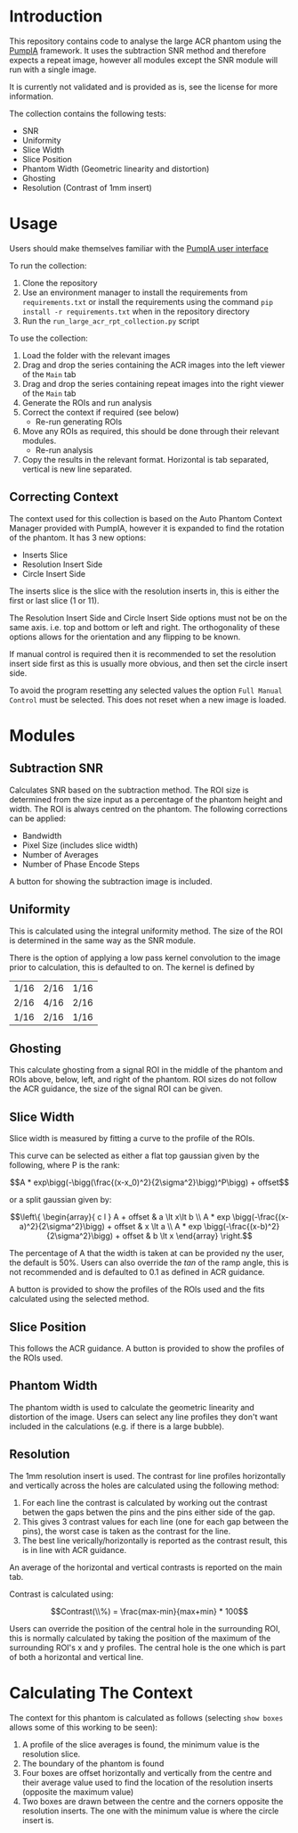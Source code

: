 # Introduction
This repository contains code to analyse the large ACR phantom using the [PumpIA](https://github.com/Principle-Five/pumpia) framework.
It uses the subtraction SNR method and therefore expects a repeat image, however all modules except the SNR module will run with a single image.

It is currently not validated and is provided as is, see the license for more information.

The collection contains the following tests:
- SNR
- Uniformity
- Slice Width
- Slice Position
- Phantom Width (Geometric linearity and distortion)
- Ghosting
- Resolution (Contrast of 1mm insert)

# Usage

Users should make themselves familiar with the [PumpIA user interface](https://principle-five.github.io/pumpia/usage/user_interface.html)

To run the collection:
1. Clone the repository
2. Use an environment manager to install the requirements from `requirements.txt` or install the requirements using the command `pip install -r requirements.txt` when in the repository directory
3. Run the `run_large_acr_rpt_collection.py` script

To use the collection:
1. Load the folder with the relevant images
2. Drag and drop the series containing the ACR images into the left viewer of the `Main` tab
3. Drag and drop the series containing repeat images into the right viewer of the `Main` tab
4. Generate the ROIs and run analysis
5. Correct the context if required (see below)
    - Re-run generating ROIs
6. Move any ROIs as required, this should be done through their relevant modules.
    - Re-run analysis
7. Copy the results in the relevant format. Horizontal is tab separated, vertical is new line separated.

## Correcting Context

The context used for this collection is based on the Auto Phantom Context Manager provided with PumpIA, however it is expanded to find the rotation of the phantom.
It has 3 new options:
- Inserts Slice
- Resolution Insert Side
- Circle Insert Side

The inserts slice is the slice with the resolution inserts in, this is either the first or last slice (1 or 11).

The Resolution Insert Side and Circle Insert Side options must not be on the same axis. i.e. top and bottom or left and right.
The orthogonality of these options allows for the orientation and any flipping to be known.

If manual control is required then it is recommended to set the resolution insert side first as this is usually more obvious, and then set the circle insert side.

To avoid the program resetting any selected values the option `Full Manual Control` must be selected. This does not reset when a new image is loaded.

# Modules
## Subtraction SNR

Calculates SNR based on the subtraction method.
The ROI size is determined from the size input as a percentage of the phantom height and width.
The ROI is always centred on the phantom.
The following corrections can be applied:
- Bandwidth
- Pixel Size (includes slice width)
- Number of Averages
- Number of Phase Encode Steps

A button for showing the subtraction image is included.

## Uniformity

This is calculated using the integral uniformity method.
The size of the ROI is determined in the same way as the SNR module.

There is the option of applying a low pass kernel convolution to the image prior to calculation, this is defaulted to on.
The kernel is defined by

|    |    |    |
|----|----|----|
|1/16|2/16|1/16|
|2/16|4/16|2/16|
|1/16|2/16|1/16|

## Ghosting

This calculate ghosting from a signal ROI in the middle of the phantom and ROIs above, below, left, and right of the phantom.
ROI sizes do not follow the ACR guidance, the size of the signal ROI can be given.

## Slice Width

Slice width is measured by fitting a curve to the profile of the ROIs.

This curve can be selected as either a flat top gaussian given by the following, where P is the rank:

$$A * exp\bigg(-\bigg(\frac{(x-x_0)^2}{2\sigma^2}\bigg)^P\bigg) + offset$$

or a split gaussian given by:

```math
\left\{
\begin{array}{ c l }
A + offset & a \lt x\lt b \\
A * exp \bigg(-\frac{(x-a)^2}{2\sigma^2}\bigg) + offset & x \lt a \\
A * exp \bigg(-\frac{(x-b)^2}{2\sigma^2}\bigg) + offset & b \lt x
\end{array}
\right.
```

The percentage of A that the width is taken at can be provided ny the user, the default is 50%.
Users can also override the $tan$ of the ramp angle, this is not recommended and is defaulted to 0.1 as defined in ACR guidance.

A button is provided to show the profiles of the ROIs used and the fits calculated using the selected method.

## Slice Position

This follows the ACR guidance.
A button is provided to show the profiles of the ROIs used.

## Phantom Width

The phantom width is used to calculate the geometric linearity and distortion of the image.
Users can select any line profiles they don't want included in the calculations (e.g. if there is a large bubble).

## Resolution

The 1mm resolution insert is used.
The contrast for line profiles horizontally and vertically across the holes are calculated using the following method:

1. For each line the contrast is calculated by working out the contrast betwen the gaps betwen the pins and the pins either side of the gap.
2. This gives 3 contrast values for each line (one for each gap between the pins), the worst case is taken as the contrast for the line.
3. The best line verically/horizontally is reported as the contrast result, this is in line with ACR guidance.

An average of the horizontal and vertical contrasts is reported on the main tab.

Contrast is calculated using:

$$Contrast(\\%) = \frac{max-min}{max+min} * 100$$

Users can override the position of the central hole in the surrounding ROI, this is normally calculated by taking the position of the maximum of the surrounding ROI's x and y profiles.
The central hole is the one which is part of both a horizontal and vertical line.

# Calculating The Context

The context for this phantom is calculated as follows (selecting `show boxes` allows some of this working to be seen):
1. A profile of the slice averages is found, the minimum value is the resolution slice.
2. The boundary of the phantom is found
3. Four boxes are offset horizontally and vertically from the centre and their average value used to find the location of the resolution inserts (opposite the maximum value)
4. Two boxes are drawn between the centre and the corners opposite the resolution inserts. The one with the minimum value is where the circle insert is.
